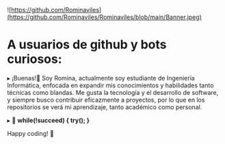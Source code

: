 
  
![https://github.com/Rominaviles](https://github.com/Rominaviles/Rominaviles/blob/main/Banner.jpeg)

# A usuarios de github y bots curiosos:
 ▸  ¡Buenas!👋
    Soy Romina, actualmente soy estudiante de Ingeniería Informática, enfocada en expandir mis conocimientos y habilidades tanto técnicas como blandas. Me gusta la tecnología y el              desarrollo de software, y siempre busco contribuir eficazmente a proyectos, por lo que en los repositorios se verá mi aprendizaje, tanto académico como personal.

 ▸ 📃 <b>while(!succeed) { try(); }</b>

 Happy coding! 🚀 
